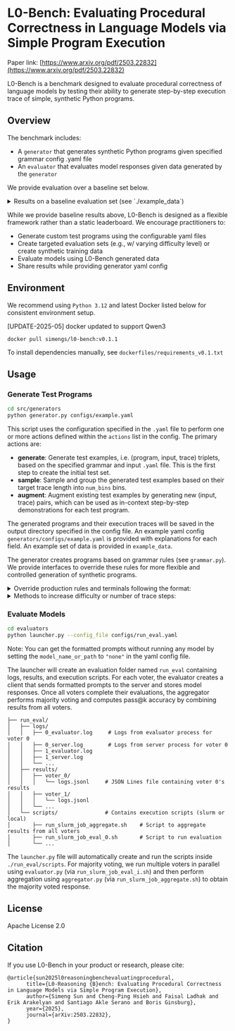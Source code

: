 # L0-Bench: Evaluating Procedural Correctness in Language Models via Simple Program Execution

Paper link: [https://www.arxiv.org/pdf/2503.22832](https://www.arxiv.org/pdf/2503.22832)

L0-Bench is a benchmark designed to evaluate procedural correctness of language models by testing their ability to generate step-by-step execution trace of simple, synthetic Python programs. 

## Overview

The benchmark includes:
- A `generator` that generates synthetic Python programs given specified grammar config .yaml file
- An `evaluator` that evaluates model responses given data generated by the `generator` 

We provide evaluation over a baseline set below.

<details >
  <summary> Results on a baseline evaluation set (see `./example_data`) </summary>

| **Model Name** | Thinking mode on | Steps to Err. ↑ (Single Attempt) | Steps to Err. ↑ (majvote @ 31) | Trace Acc. (%) (Single Attempt) | Trace Acc. (%) (majvote @ 31) | Trace Acc. (%) (pass @ 31) |
|----------------|------------------|--------------------|--------------------|----------------------|----------------------|--------------------|
| **Closed-source models** | | | | | | |
| o1                          | Y | 122.2 | -   | 92.0 | -   | -   |
| claude-3-7-sonnet           | Y | 118.6 | -   | 95.1 | -   | -   |
| claude-3-7-sonnet           | N | 114.0 | -   | 86.1 | -   | -   |
| gpt-4o-2024-11-20           | N | 112.5 | -   | 76.4 | -   | -   |
| claude-3-5-sonnet-20241022  | N | 108.5 | -   | 83.3 | -   | -   |
| o3-mini (high)                    | Y | 92.8  | -   | 60.6 | -   | -   |
| **Open-weight models**      |   |       |     |      |     |     |
| QwQ-32B                     | Y | 120.0 | 124.9 | 86.6 | 96.1 | 99.8 |
| Deepseek-R1                 | Y | 115.7 | 121.4 | 91.5 | 97.4 | 97.9 |
| DeepSeek-R1-Distill-Qwen-32B  | Y | 114.4 | 123.4 | 80.4 | 94.9 | 99.8 |
| DeepSeek-R1-Distill-Llama-70B | Y | 104.4 | 116.3 | 62.0 | 79.6 | 96.6 |
| DeepSeek-R1-Distill-Qwen-14B  | Y | 99.3  | 118.3 | 56.8 | 83.5 | 97.8 |
| Meta-Llama-3.1-405B-Instruct  | N | 99.1  | 106.2 | 63.0 | 73.1 | 93.2 |
| Qwen2.5-72B-Instruct          | N | 94.3  | 102.6 | 55.2 | 66.9 | 89.9 |
| Qwen2.5-32B-Instruct          | N | 88.3  | 101.8 | 50.4 | 66.0 | 90.0 |
| Meta-Llama-3.1-70B-Instruct   | N | 82.8  | 93.9  | 42.4 | 54.7 | 85.9 |
| Qwen2.5-Coder-32B-Instruct    | N | 81.4  | 92.4  | 44.0 | 56.8 | 84.4 |
| Qwen2.5-14B-Instruct          | N | 60.9  | 73.4  | 23.7 | 35.7 | 73.7 |
| Qwen2.5-Coder-7B-Instruct     | N | 52.3  | 68.4  | 17.1 | 32.4 | 62.5 |
| Qwen2.5-7B-Instruct           | N | 41.2  | 54.2  | 11.3 | 22.8 | 44.1 |
| Meta-Llama-3.1-8B-Instruct    | N | 33.2  | 40.7  | 6.5  | 11.5 | 33.9 |
| DeepSeek-R1-Distill-Qwen-7B | Y | 8.7   | 11.7  | 3.8  | 11.2 | 28.8 |
</details>



While we provide baseline results above, L0-Bench is designed as a flexible framework rather than a static leaderboard. We encourage practitioners to:
- Generate custom test programs using the configurable yaml files
- Create targeted evaluation sets (e.g., w/ varying difficulty level) or create synthetic training data
- Evaluate models using L0-Bench generated data
- Share results while providing generator yaml config

## Environment

We recommend using `Python 3.12` and latest Docker listed below for consistent environment setup. 

[UPDATE-2025-05] docker updated to support Qwen3

```
docker pull simengs/l0-bench:v0.1.1
```

To install dependencies manually, see `dockerfiles/requirements_v0.1.txt`

## Usage

### Generate Test Programs

```bash
cd src/generators
python generator.py configs/example.yaml
```

This script uses the configuration specified in the `.yaml` file to perform one or more actions defined within the `actions` list in the config. The primary actions are:
- **generate**: Generate test examples, i.e. (program, input, trace) triplets, based on the specified grammar and input `.yaml` file. This is the first step to create the initial test set.
- **sample**: Sample and group the generated test examples based on their target trace length into `num_bins` bins. 
- **augment**: Augment existing test examples by generating new (input, trace) pairs, which can be used as in-context step-by-step demonstrations for each test program. 

The generated programs and their execution traces will be saved in the output directory specified in the config file. An example yaml config `generators/configs/example.yaml` is provided with explanations for each field. An example set of data is provided in `example_data`.

The generator creates programs based on grammar rules (see `grammar.py`). We provide interfaces to override these rules for more flexible and controlled generation of synthetic programs. 
<details>
<summary>Override production rules and terminals following the format:</summary>

```
overwritten_grammar: <stmt> ::= <list_op> | <assignment>  @@ <list_op> ::= <list_var> ".pop()" 
overwritten_terminal: <bool_var> ::= cond_a | cond_b | cond_c  @@ <in_bool_var> ::= cond_o | cond_p | cond_q 
```

</details>

<details>
<summary>Methods to increase difficulty or number of trace steps: </summary>

- Increase input list size
- Increase max scope depth (to enable nested loops)
- Enable long expression evaluation by overriding existing grammar rules
- Enable variable look-ups by overriding existing grammar rules
- Increase maximum lines of code
- Enable additional arithmetic operations by overriding existing grammar rules
- ...
</details>

### Evaluate Models

```bash
cd evaluators
python launcher.py --config_file configs/run_eval.yaml
```

Note: You can get the formatted prompts without running any model by setting the `model_name_or_path` to `"none"` in the yaml config file. 

The launcher will create an evaluation folder named `run_eval` containing logs, results, and execution scripts. For each voter, the evaluator creates a client that sends formatted prompts to the server and stores model responses. Once all voters complete their evaluations, the aggregator performs majority voting and computes pass@k accuracy by combining results from all voters.

```
├── run_eval/
│   ├── logs/                    
│   │   ├── 0_evaluator.log     # Logs from evaluator process for voter 0
│   │   ├── 0_server.log        # Logs from server process for voter 0
│   │   ├── 1_evaluator.log     
│   │   ├── 1_server.log        
│   │   └── ...
│   ├── results/                
│   │   ├── voter_0/           
│   │   │   └── logs.jsonl     # JSON Lines file containing voter 0's results
│   │   ├── voter_1/           
│   │   │   └── logs.jsonl     
│   │   └── ...
│   └── scripts/               # Contains execution scripts (slurm or local)
│       ├── run_slurm_job_aggregate.sh    # Script to aggregate results from all voters
│       ├── run_slurm_job_eval_0.sh       # Script to run evaluation 
│       └── ...
``` 

The `launcher.py` file will automatically create and run the scripts inside `./run_eval/scripts`. For majority voting, we run multiple voters in parallel using `evaluator.py` (via `run_slurm_job_eval_i.sh`) and then perform aggregation using `aggregator.py` (via `run_slurm_job_aggregate.sh`) to obtain the majority voted response.



## License

 Apache License 2.0

## Citation

If you use L0-Bench in your product or research, please cite:

```
@article{sun2025l0reasoningbenchevaluatingprocedural,
      title={L0-Reasoning {B}ench: Evaluating Procedural Correctness in Language Models via Simple Program Execution}, 
      author={Simeng Sun and Cheng-Ping Hsieh and Faisal Ladhak and Erik Arakelyan and Santiago Akle Serano and Boris Ginsburg},
      year={2025},
      journal={arXiv:2503.22832},
}
```
